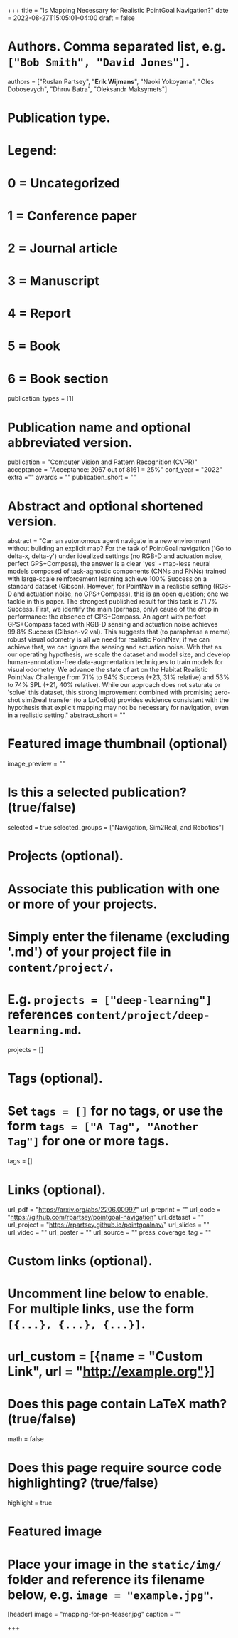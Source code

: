 +++
title = "Is Mapping Necessary for Realistic PointGoal Navigation?"
date = 2022-08-27T15:05:01-04:00
draft = false

# Authors. Comma separated list, e.g. `["Bob Smith", "David Jones"]`.
authors = ["Ruslan Partsey", "**Erik Wijmans**", "Naoki Yokoyama", "Oles Dobosevych", "Dhruv Batra", "Oleksandr Maksymets"]

# Publication type.
# Legend:
# 0 = Uncategorized
# 1 = Conference paper
# 2 = Journal article
# 3 = Manuscript
# 4 = Report
# 5 = Book
# 6 = Book section
publication_types = [1]

# Publication name and optional abbreviated version.
publication = "Computer Vision and Pattern Recognition (CVPR)"
acceptance = "Acceptance: 2067 out of 8161 = 25%"
conf_year = "2022"
extra =""
awards = ""
publication_short = ""


# Abstract and optional shortened version.
abstract = "Can an autonomous agent navigate in a new environment without building an explicit map? For the task of PointGoal navigation ('Go to delta-x, delta-y') under idealized settings (no RGB-D and actuation noise, perfect GPS+Compass), the answer is a clear 'yes' - map-less neural models composed of task-agnostic components (CNNs and RNNs) trained with large-scale reinforcement learning achieve 100% Success on a standard dataset (Gibson). However, for PointNav in a realistic setting (RGB-D and actuation noise, no GPS+Compass), this is an open question; one we tackle in this paper. The strongest published result for this task is 71.7% Success. First, we identify the main (perhaps, only) cause of the drop in performance: the absence of GPS+Compass. An agent with perfect GPS+Compass faced with RGB-D sensing and actuation noise achieves 99.8% Success (Gibson-v2 val). This suggests that (to paraphrase a meme) robust visual odometry is all we need for realistic PointNav; if we can achieve that, we can ignore the sensing and actuation noise. With that as our operating hypothesis, we scale the dataset and model size, and develop human-annotation-free data-augmentation techniques to train models for visual odometry. We advance the state of art on the Habitat Realistic PointNav Challenge from 71% to 94% Success (+23, 31% relative) and 53% to 74% SPL (+21, 40% relative). While our approach does not saturate or 'solve' this dataset, this strong improvement combined with promising zero-shot sim2real transfer (to a LoCoBot) provides evidence consistent with the hypothesis that explicit mapping may not be necessary for navigation, even in a realistic setting."
abstract_short = ""

# Featured image thumbnail (optional)
image_preview = ""

# Is this a selected publication? (true/false)
selected = true
selected_groups = ["Navigation, Sim2Real, and Robotics"]

# Projects (optional).
#   Associate this publication with one or more of your projects.
#   Simply enter the filename (excluding '.md') of your project file in `content/project/`.
#   E.g. `projects = ["deep-learning"]` references `content/project/deep-learning.md`.
projects = []

# Tags (optional).
#   Set `tags = []` for no tags, or use the form `tags = ["A Tag", "Another Tag"]` for one or more tags.
tags = []

# Links (optional).
url_pdf = "https://arxiv.org/abs/2206.00997"
url_preprint = ""
url_code = "https://github.com/rpartsey/pointgoal-navigation"
url_dataset = ""
url_project = "https://rpartsey.github.io/pointgoalnav/"
url_slides = ""
url_video = ""
url_poster = ""
url_source = ""
press_coverage_tag = ""

# Custom links (optional).
#   Uncomment line below to enable. For multiple links, use the form `[{...}, {...}, {...}]`.
# url_custom = [{name = "Custom Link", url = "http://example.org"}]

# Does this page contain LaTeX math? (true/false)
math = false

# Does this page require source code highlighting? (true/false)
highlight = true

# Featured image
# Place your image in the `static/img/` folder and reference its filename below, e.g. `image = "example.jpg"`.
[header]
image = "mapping-for-pn-teaser.jpg"
caption = ""

+++
